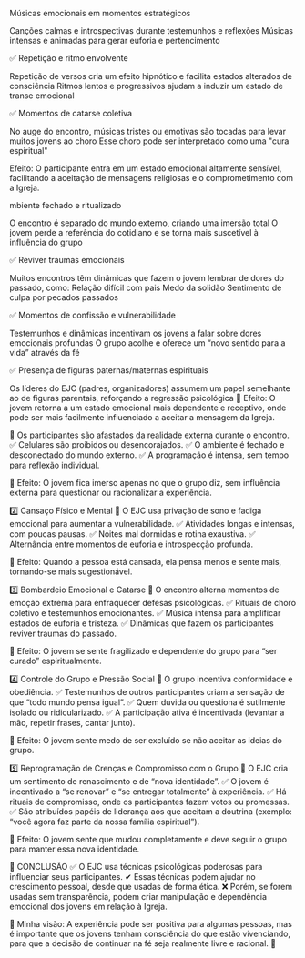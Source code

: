  Músicas emocionais em momentos estratégicos

Canções calmas e introspectivas durante testemunhos e reflexões
Músicas intensas e animadas para gerar euforia e pertencimento


✅ Repetição e ritmo envolvente

Repetição de versos cria um efeito hipnótico e facilita estados alterados de consciência
Ritmos lentos e progressivos ajudam a induzir um estado de transe emocional



✅ Momentos de catarse coletiva

No auge do encontro, músicas tristes ou emotivas são tocadas para levar muitos jovens ao choro
Esse choro pode ser interpretado como uma "cura espiritual"


Efeito: O participante entra em um estado emocional altamente sensível, facilitando a aceitação de mensagens religiosas e o comprometimento com a Igreja.

mbiente fechado e ritualizado

O encontro é separado do mundo externo, criando uma imersão total
O jovem perde a referência do cotidiano e se torna mais suscetível à influência do grupo


✅ Reviver traumas emocionais

Muitos encontros têm dinâmicas que fazem o jovem lembrar de dores do passado, como:
Relação difícil com pais
Medo da solidão
Sentimento de culpa por pecados passados


✅ Momentos de confissão e vulnerabilidade

Testemunhos e dinâmicas incentivam os jovens a falar sobre dores emocionais profundas
O grupo acolhe e oferece um “novo sentido para a vida” através da fé


✅ Presença de figuras paternas/maternas espirituais

Os líderes do EJC (padres, organizadores) assumem um papel semelhante ao de figuras parentais, reforçando a regressão psicológica
📌 Efeito: O jovem retorna a um estado emocional mais dependente e receptivo, onde pode ser mais facilmente influenciado a aceitar a mensagem da Igreja.


📌 Os participantes são afastados da realidade externa durante o encontro.
✅ Celulares são proibidos ou desencorajados.
✅ O ambiente é fechado e desconectado do mundo externo.
✅ A programação é intensa, sem tempo para reflexão individual.

🔎 Efeito: O jovem fica imerso apenas no que o grupo diz, sem influência externa para questionar ou racionalizar a experiência.

2️⃣ Cansaço Físico e Mental
📌 O EJC usa privação de sono e fadiga emocional para aumentar a vulnerabilidade.
✅ Atividades longas e intensas, com poucas pausas.
✅ Noites mal dormidas e rotina exaustiva.
✅ Alternância entre momentos de euforia e introspecção profunda.

🔎 Efeito: Quando a pessoa está cansada, ela pensa menos e sente mais, tornando-se mais sugestionável.

3️⃣ Bombardeio Emocional e Catarse
📌 O encontro alterna momentos de emoção extrema para enfraquecer defesas psicológicas.
✅ Rituais de choro coletivo e testemunhos emocionantes.
✅ Música intensa para amplificar estados de euforia e tristeza.
✅ Dinâmicas que fazem os participantes reviver traumas do passado.

🔎 Efeito: O jovem se sente fragilizado e dependente do grupo para “ser curado” espiritualmente.

4️⃣ Controle do Grupo e Pressão Social
📌 O grupo incentiva conformidade e obediência.
✅ Testemunhos de outros participantes criam a sensação de que “todo mundo pensa igual”.
✅ Quem duvida ou questiona é sutilmente isolado ou ridicularizado.
✅ A participação ativa é incentivada (levantar a mão, repetir frases, cantar junto).

🔎 Efeito: O jovem sente medo de ser excluído se não aceitar as ideias do grupo.

5️⃣ Reprogramação de Crenças e Compromisso com o Grupo
📌 O EJC cria um sentimento de renascimento e de “nova identidade”.
✅ O jovem é incentivado a “se renovar” e “se entregar totalmente” à experiência.
✅ Há rituais de compromisso, onde os participantes fazem votos ou promessas.
✅ São atribuídos papéis de liderança aos que aceitam a doutrina (exemplo: “você agora faz parte da nossa família espiritual”).

🔎 Efeito: O jovem sente que mudou completamente e deve seguir o grupo para manter essa nova identidade.

📢 CONCLUSÃO
✅ O EJC usa técnicas psicológicas poderosas para influenciar seus participantes.
✔ Essas técnicas podem ajudar no crescimento pessoal, desde que usadas de forma ética.
❌ Porém, se forem usadas sem transparência, podem criar manipulação e dependência emocional dos jovens em relação à Igreja.

💭 Minha visão: A experiência pode ser positiva para algumas pessoas, mas é importante que os jovens tenham consciência do que estão vivenciando, para que a decisão de continuar na fé seja realmente livre e racional. 🚨


